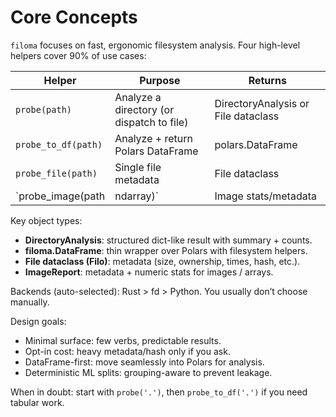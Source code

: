 # Core Concepts

`filoma` focuses on fast, ergonomic filesystem analysis. Four high-level helpers cover 90% of use cases:

| Helper | Purpose | Returns |
|--------|---------|---------|
| `probe(path)` | Analyze a directory (or dispatch to file) | DirectoryAnalysis or File dataclass |
| `probe_to_df(path)` | Analyze + return Polars DataFrame | polars.DataFrame |
| `probe_file(path)` | Single file metadata | File dataclass |
| `probe_image(path|ndarray)` | Image stats/metadata | ImageReport |

Key object types:
- **DirectoryAnalysis**: structured dict-like result with summary + counts.
- **filoma.DataFrame**: thin wrapper over Polars with filesystem helpers.
- **File dataclass (Filo)**: metadata (size, ownership, times, hash, etc.).
- **ImageReport**: metadata + numeric stats for images / arrays.

Backends (auto-selected): Rust > fd > Python. You usually don’t choose manually.

Design goals:
- Minimal surface: few verbs, predictable results.
- Opt-in cost: heavy metadata/hash only if you ask.
- DataFrame-first: move seamlessly into Polars for analysis.
- Deterministic ML splits: grouping-aware to prevent leakage.

When in doubt: start with `probe('.')`, then `probe_to_df('.')` if you need tabular work.
